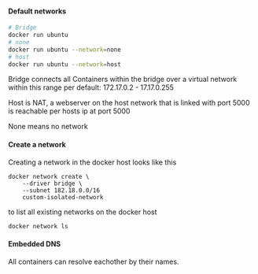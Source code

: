 #### Default networks
```bash
# Bridge
docker run ubuntu
# none
docker run ubuntu --network=none
# host
docker run ubuntu --network=host
```

Bridge connects all Containers within the bridge over a virtual network within this range per default: 172.17.0.2 - 17.17.0.255

Host is NAT, a webserver on the host network that is linked with port 5000 is reachable per hosts ip at port 5000

None means no network

#### Create a network
Creating a network in the docker host looks like this
```
docker network create \
	--driver bridge \
	--subnet 182.18.0.0/16
	custom-isolated-network
```

to list all existing networks on the docker host
```bash
docker network ls
```


#### Embedded DNS
All containers can resolve eachother by their names.

